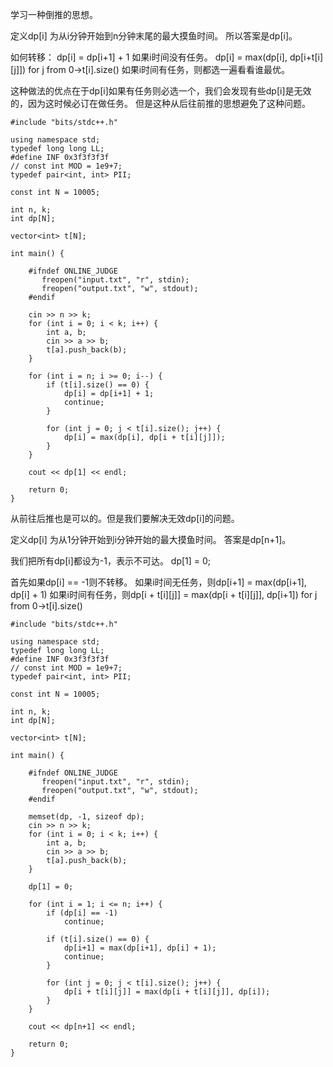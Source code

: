 学习一种倒推的思想。

定义dp[i] 为从i分钟开始到n分钟末尾的最大摸鱼时间。
所以答案是dp[i]。

如何转移：
dp[i] = dp[i+1] + 1 如果i时间没有任务。
dp[i] = max(dp[i], dp[i+t[i][j]]) for j from 0->t[i].size()
如果i时间有任务，则都选一遍看看谁最优。

这种做法的优点在于dp[i]如果有任务则必选一个，我们会发现有些dp[i]是无效的，因为这时候必订在做任务。
但是这种从后往前推的思想避免了这种问题。

```
#include "bits/stdc++.h"

using namespace std;
typedef long long LL;
#define INF 0x3f3f3f3f
// const int MOD = 1e9+7;
typedef pair<int, int> PII;

const int N = 10005;

int n, k;
int dp[N];

vector<int> t[N];

int main() {

    #ifndef ONLINE_JUDGE
       freopen("input.txt", "r", stdin);
       freopen("output.txt", "w", stdout);
    #endif

    cin >> n >> k;
    for (int i = 0; i < k; i++) {
        int a, b;
        cin >> a >> b;
        t[a].push_back(b);
    }

    for (int i = n; i >= 0; i--) {
        if (t[i].size() == 0) {
            dp[i] = dp[i+1] + 1;
            continue;
        }
        
        for (int j = 0; j < t[i].size(); j++) {
            dp[i] = max(dp[i], dp[i + t[i][j]]);
        }
    }

    cout << dp[1] << endl;
 
    return 0;
}
```


从前往后推也是可以的。但是我们要解决无效dp[i]的问题。

定义dp[i] 为从1分钟开始到i分钟开始的最大摸鱼时间。
答案是dp[n+1]。

我们把所有dp[i]都设为-1，表示不可达。
dp[1] = 0;

首先如果dp[i] == -1则不转移。
如果i时间无任务，则dp[i+1] = max(dp[i+1], dp[i] + 1)
如果i时间有任务，则dp[i + t[i][j]] = max(dp[i + t[i][j]], dp[i+1]) for j from 0->t[i].size()

```
#include "bits/stdc++.h"

using namespace std;
typedef long long LL;
#define INF 0x3f3f3f3f
// const int MOD = 1e9+7;
typedef pair<int, int> PII;

const int N = 10005;

int n, k;
int dp[N];

vector<int> t[N];

int main() {

    #ifndef ONLINE_JUDGE
       freopen("input.txt", "r", stdin);
       freopen("output.txt", "w", stdout);
    #endif

    memset(dp, -1, sizeof dp);
    cin >> n >> k;
    for (int i = 0; i < k; i++) {
        int a, b;
        cin >> a >> b;
        t[a].push_back(b);
    }

    dp[1] = 0;

    for (int i = 1; i <= n; i++) {
        if (dp[i] == -1) 
            continue;

        if (t[i].size() == 0) {
            dp[i+1] = max(dp[i+1], dp[i] + 1);
            continue;
        }
        
        for (int j = 0; j < t[i].size(); j++) {
            dp[i + t[i][j]] = max(dp[i + t[i][j]], dp[i]);
        }
    }

    cout << dp[n+1] << endl;
 
    return 0;
}
```

